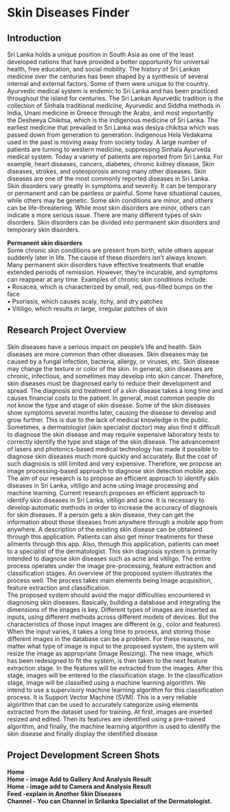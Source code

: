 # <b>Skin Diseases Finder</b>

## <b>Introduction</b>
Sri Lanka holds a unique position in South Asia as one of the least developed nations 
that have provided a better opportunity for universal health, free education, and social 
mobility. The history of Sri Lankan medicine over the centuries has been shaped by a 
synthesis of several internal and external factors. Some of them were unique to the 
country. Ayurvedic medical system is endemic to Sri Lanka and has been practiced 
throughout the island for centuries. The Sri Lankan Ayurvedic tradition is the collection 
of Sinhala traditional medicine, Ayurvedic and Siddha methods in India, Unani 
medicine in Greece through the Arabs, and most importantly the Desheeya Chikitsa, 
which is the indigenous medicine of Sri Lanka. The earliest medicine that prevailed in 
Sri Lanka was desiya chikitsa which was passed down from generation to generation. 
Indigenous Hela Vedakama used in the past is moving away from society today. A large 
number of patients are turning to western medicine, suppressing Sinhala Ayurveda 
medical system. Today a variety of patients are reported from Sri Lanka. For example,
heart diseases, cancers, diabetes, chronic kidney disease, Skin diseases, strokes, and 
osteoporosis among many other diseases. Skin diseases are one of the most commonly
reported diseases in Sri Lanka. Skin disorders vary greatly in symptoms and severity. 
It can be temporary or permanent and can be painless or painful. Some have situational 
causes, while others may be genetic. Some skin conditions are minor, and others can be 
life-threatening. While most skin disorders are minor, others can indicate a more serious 
issue. There are many different types of skin disorders. Skin disorders can be divided
into permanent skin disorders and temporary skin disorders.

<b>Permanent skin disorders</b>
<br> Some chronic skin conditions are present from birth, while others appear suddenly later 
in life. The cause of these disorders isn’t always known. Many permanent skin disorders 
have effective treatments that enable extended periods of remission. However, they’re 
incurable, and symptoms can reappear at any time. Examples of chronic skin conditions 
include:
<br>▪ Rosacea, which is characterized by small, red, pus-filled bumps on the face
<br>▪ Psoriasis, which causes scaly, itchy, and dry patches
<br>▪ Vitiligo, which results in large, irregular patches of skin

## <b>Research Project Overview</b><br>
Skin diseases have a serious impact on people’s life and health. Skin diseases are more
common than other diseases. Skin diseases may be caused by a fungal infection, 
bacteria, allergy, or viruses, etc. Skin disease may change the texture or color of the 
skin. In general, skin diseases are chronic, infectious, and sometimes may develop into 
skin cancer. Therefore, skin diseases must be diagnosed early to reduce their 
development and spread. The diagnosis and treatment of a skin disease takes a long 
time and causes financial costs to the patient. In general, most common people do not 
know the type and stage of skin disease. Some of the skin diseases show symptoms 
several months later, causing the disease to develop and grow further. This is due to the 
lack of medical knowledge in the public. Sometimes, a dermatologist (skin specialist 
doctor) may also find it difficult to diagnose the skin disease and may require expensive 
laboratory tests to correctly identify the type and stage of the skin disease. The 
advancement of lasers and photonics-based medical technology has made it possible to 
diagnose skin diseases much more quickly and accurately. But the cost of such
diagnosis is still limited and very expensive. Therefore, we propose an image 
processing-based approach to diagnose skin detection mobile app.<br>
The aim of our research is to propose an efficient approach to identify skin diseases in 
Sri Lanka, vitiligo and acne using image processing and machine learning. Current 
research proposes an efficient approach to identify skin diseases in Sri Lanka, vitiligo
and acne. It is necessary to develop automatic methods in order to increase the accuracy 
of diagnosis for skin diseases. If a person gets a skin disease, they can get the 
information about those diseases from anywhere through a mobile app from anywhere. 
A description of the existing skin disease can be obtained through this application. 
Patients can also get minor treatments for these ailments through this app. Also, through 
this application, patients can meet to a specialist of the dermatologist.
This skin diagnosis system is primarily intended to diagnose skin diseases such as acne 
and vitiligo. The entire process operates under the image pre-processing, feature 
extraction and classification stages. An overview of the proposed system illustrates the 
process well. The process takes main elements being Image acquisition, feature 
extraction and classification.<br>
The proposed system should avoid the major difficulties encountered in diagnosing skin 
diseases. Basically, building a database and integrating the dimensions of the images is 
key. Different types of images are inserted as inputs, using different methods across 
different models of devices. But the characteristics of those input images are different 
(e.g., color and features). When the input varies, it takes a long time to process, and 
storing those different images in the database can be a problem. For these reasons, no 
matter what type of image is input to the proposed system, the system will resize the 
image as appropriate (Image Resizing). The new image, which has been redesigned to 
fit the system, is then taken to the next feature extraction stage. In the features will be 
extracted from the images. After this stage, images will be entered to the classification 
stage. In the classification stage, image will be classified using a machine learning 
algorithm. We intend to use a supervisory machine learning algorithm for this 
classification process. It is Support Vector Machine (SVM). This is a very reliable 
algorithm that can be used to accurately categorize using elements extracted from the 
dataset used for training. At first, images are inserted resized and edited. 
Then its features are identified using a pre-trained algorithm, and finally, the machine 
learning algorithm is used to identify the skin disease and finally display the identified 
disease

## Project Development Screen Shots
<b>Home <br>
<b>Home - image Add to Gallery And Analysis Result<br>
<b>Home - image add to Camera and Analysis Result <br>
<b>Feed -explain in Another Skin Diseases <br>
<b>Channel - You can Channel in Srilanka Specialist of the Dermatologist. <br>
